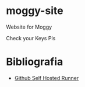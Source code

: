 # moggy-site
Website for Moggy 

Check your Keys Pls
 


# Bibliografia 

* [Github Self Hosted Runner](https://www.youtube.com/watch?v=SASoUr9X0QA)